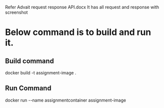 Refer Advait request response API.docx
It has all request and response with screenshot

# Below command is to build and run it.

Build command
--------------------

docker build -t assignment-image .

Run Command
---------------------
docker run --name assignmentcontainer assignment-image
